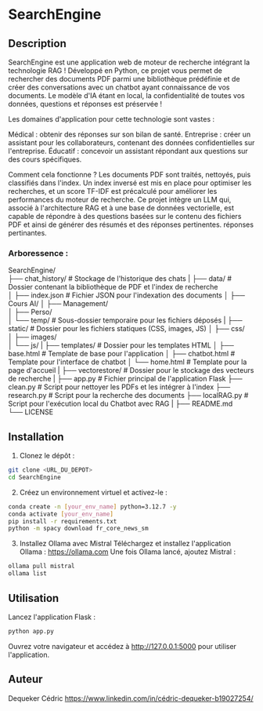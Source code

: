 # SearchEngine


## Description

SearchEngine est une application web de moteur de recherche intégrant la technologie RAG !
Développé en Python, ce projet vous permet de rechercher des documents PDF parmi une bibliothèque prédéfinie et de créer des conversations avec un chatbot ayant connaissance de vos documents.
Le modèle d'IA étant en local, la confidentialité de toutes vos données, questions et réponses est préservée !

Les domaines d'application pour cette technologie sont vastes :

Médical : obtenir des réponses sur son bilan de santé.
Entreprise : créer un assistant pour les collaborateurs, contenant des données confidentielles sur l'entreprise.
Éducatif : concevoir un assistant répondant aux questions sur des cours spécifiques.

Comment cela fonctionne ?
Les documents PDF sont traités, nettoyés, puis classifiés dans l'index.
Un index inversé est mis en place pour optimiser les recherches, et un score TF-IDF est précalculé pour améliorer les performances du moteur de recherche.
Ce projet intègre un LLM qui, associé à l'architecture RAG et à une base de données vectorielle, est capable de répondre à des questions basées sur le contenu des fichiers PDF et ainsi de générer des résumés et des réponses pertinentes. réponses pertinantes.


### Arboressence :

SearchEngine/              
├── chat_history/               # Stockage de l'historique des chats
|
├── data/                       # Dossier contenant la bibliothèque de PDF et l'index de recherche               
│   ├── index.json                # Fichier JSON pour l'indexation des documents
│   ├── Cours AI/
│   ├── Management/             
│   ├── Perso/                  
│   └── temp/                     # Sous-dossier temporaire pour les fichiers déposés
|
├── static/                     # Dossier pour les fichiers statiques (CSS, images, JS)
│   ├── css/                    
│   ├── images/                
│   └── js/
|
├── templates/                  # Dossier pour les templates HTML
│   ├── base.html                 # Template de base pour l'application
│   ├── chatbot.html              # Template pour l'interface de chatbot
│   └── home.html                 # Template pour la page d'accueil
|
├── vectorestore/               # Dossier pour le stockage des vecteurs de recherche
|
├── app.py                      # Fichier principal de l'application Flask
├── clean.py                    # Script pour nettoyer les PDFs et les intégrer à l'index
├── research.py                 # Script pour la recherche des documents
├── localRAG.py                 # Script pour l'exécution local du Chatbot avec RAG
|
├── README.md                   
└── LICENSE                    


## Installation

1. Clonez le dépôt :
```sh
git clone <URL_DU_DEPOT>
cd SearchEngine
```

2. Créez un environnement virtuel et activez-le :
```sh
conda create -n [your_env_name] python=3.12.7 -y
conda activate [your_env_name]
pip install -r requirements.txt
python -m spacy download fr_core_news_sm
```

3. Installez Ollama avec Mistral
Téléchargez et installez l'application Ollama : https://ollama.com
Une fois Ollama lancé, ajoutez Mistral :
```sh
ollama pull mistral
ollama list
```


## Utilisation
Lancez l'application Flask :
```sh
python app.py
```
Ouvrez votre navigateur et accédez à http://127.0.0.1:5000 pour utiliser l'application.


## Auteur
Dequeker Cédric
https://www.linkedin.com/in/cédric-dequeker-b19027254/
